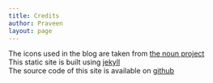 ```yaml
---
title: Credits
author: Praveen 
layout: page
---
```

The icons used in the blog are taken from [the noun project][1]  
This static site is built using [jekyll][2]  
The source code of this site is available on [github][3]  


[1]: https://thenounproject.com/
[2]: https://jekyllrb.com/
[3]: https://github.com/praveen612/praveen612.github.io
